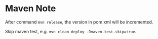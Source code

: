 # Maven Note

After command `mvn release`, the version in pom.xml will be incremented. 

Skip maven test, e.g. `mvn clean deploy -Dmaven.test.skip=true`.
